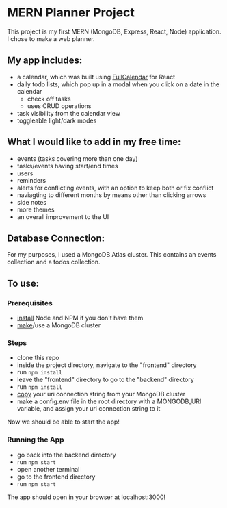 # MERN Planner Project
This project is my first MERN (MongoDB, Express, React, Node) application. I chose to make a web planner.

## My app includes:
- a calendar, which was built using [FullCalendar](https://fullcalendar.io/docs) for React
- daily todo lists, which pop up in a modal when you click on a date in the calendar
  - check off tasks
  - uses CRUD operations
- task visibility from the calendar view
- toggleable light/dark modes

## What I would like to add in my free time:
- events (tasks covering more than one day)
- tasks/events having start/end times
- users
- reminders
- alerts for conflicting events, with an option to keep both or fix conflict
- naviagting to different months by means other than clicking arrows
- side notes
- more themes
- an overall improvement to the UI

## Database Connection:
For my purposes, I used a MongoDB Atlas cluster. This contains an events collection and a todos collection.

## To use:
### Prerequisites
- [install](https://nodejs.org/en) Node and NPM if you don't have them
- [make](https://www.mongodb.com/docs/atlas/tutorial/create-new-cluster/?msockid=2b00b33a7b60689e15eaa7f57aa26956)/use a MongoDB cluster
### Steps
- clone this repo
- inside the project directory, navigate to the "frontend" directory
- run ```npm install```
- leave the "frontend" directory to go to the "backend" directory
- run ```npm install```
- [copy](https://www.mongodb.com/docs/manual/reference/connection-string/#:~:text=If%20you%20selected%20a%20tool%2C%20download%20the%20tool.,the%20connection%20string%20with%20the%20database%20user%27s%20credentials.?msockid=2b00b33a7b60689e15eaa7f57aa26956) your uri connection string from your MongoDB cluster
- make a config.env file in the root directory with a MONGODB_URI variable, and assign your uri connection string to it

Now we should be able to start the app!
### Running the App
- go back into the backend directory
- run ```npm start```
- open another terminal
- go to the frontend directory
- run ```npm start```
  
The app should open in your browser at localhost:3000!
